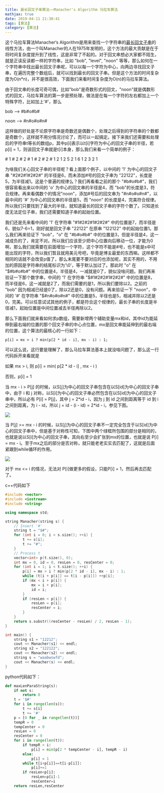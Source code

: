 ```yaml
---
title: 最长回文子串算法——Manacher's Algorithm 马拉车算法
mathjax: true
date: 2019-04-11 21:30:41
tags: [算法]
category: [算法]
---
```


这个马拉车算法Manacher‘s Algorithm是用来查找一个字符串的[最长回文子串](http://en.wikipedia.org/wiki/Longest_palindromic_substring)的线性方法，由一个叫Manacher的人在1975年发明的，这个方法的最大贡献是在于将时间复杂度提升到了线性，这是非常了不起的。对于回文串想必大家都不陌生，就是正读反读都一样的字符串，比如 "bob", "level", "noon" 等等，那么如何在一个字符串中找出最长回文子串呢，可以以每一个字符为中心，向两边寻找回文子串，在遍历完整个数组后，就可以找到最长的回文子串。但是这个方法的时间复杂度为O(n*n)，并不是很高效，下面我们来看时间复杂度为O(n)的马拉车算法。

<!--more-->

由于回文串的长度可奇可偶，比如"bob"是奇数形式的回文，"noon"就是偶数形式的回文，马拉车算法的第一步是预处理，做法是在每一个字符的左右都加上一个特殊字符，比如加上'#'，那么

bob    -->      #b#o#b#

noon    -->    #n#o#o#n# 

这样做的好处是不论原字符串是奇数还是偶数个，处理之后得到的字符串的个数都是奇数个，这样就不用分情况讨论了，而可以一起搞定。接下来我们还需要和处理后的字符串t等长的数组p，其中p[i]表示以t[i]字符为中心的回文子串的半径，若p[i] = 1，则该回文子串就是t[i]本身，那么我们来看一个简单的例子：

\# 1 \# 2 \# 2 \# 1 \# 2 \# 2 \#
1 2 1 2 5 2 1 6 1 2 3 2 1

为啥我们关心回文子串的半径呢？看上面那个例子，以中间的 '1' 为中心的回文子串 "#2#2#1#2#2#" 的半径是6，而未添加#号的回文子串为 "22122"，长度是5，为半径减1。这是个普遍的规律么？我们再看看之前的那个 "#b#o#b#"，我们很容易看出来以中间的 'o' 为中心的回文串的半径是4，而 "bob"的长度是3，符合规律。再来看偶数个的情况"noon"，添加#号后的回文串为 "#n#o#o#n#"，以最中间的 '#' 为中心的回文串的半径是5，而 "noon" 的长度是4，完美符合规律。所以我们只要找到了最大的半径，就知道最长的回文子串的字符个数了。只知道长度无法定位子串，我们还需要知道子串的起始位置。   

我们还是先来看中间的 '1' 在字符串 "#1#2#2#1#2#2#" 中的位置是7，而半径是6，貌似7-6=1，刚好就是回文子串 "22122" 在原串 "122122" 中的起始位置1。那么我们再来验证下 "bob"，"o" 在 "#b#o#b#" 中的位置是3，但是半径是4，这一减成负的了，肯定不对。所以我们应该至少把中心位置向后移动一位，才能为0啊，那么我们就需要在前面增加一个字符，这个字符不能是#号，也不能是s中可能出现的字符，所以我们暂且就用美元号吧，毕竟是博主最爱的东西嘛。这样都不相同的话就不会改变p值了，那么末尾要不要对应的也添加呢，其实不用的，不用加的原因是字符串的结尾标识为'\0'，等于默认加过了。那此时 "o" 在 "\$#b#o#b#" 中的位置是4，半径是4，一减就是0了，貌似没啥问题。我们再来验证一下那个数字串，中间的 '1' 在字符串 "\$#1#2#2#1#2#2#" 中的位置是8，而半径是6，这一减就是2了，而我们需要的是1，所以我们要除以2。之前的 "bob" 因为相减已经是0了，除以2还是0，没有问题。再来验证一下 "noon"，中间的 '#' 在字符串 "​\$#n#o#o#n#" 中的位置是5，半径也是5，相减并除以2还是0，完美。可以任意试试其他的例子，都是符合这个规律的，最长子串的长度是半径减1，起始位置是中间位置减去半径再除以2。

那么下面我们就来看如何求p数组，需要新增两个辅助变量mx和id，其中id为能延伸到最右端的位置的那个回文子串的中心点位置，mx是回文串能延伸到的最右端的位置，这个算法的最核心的一行如下：

```
p[i] = mx > i ? min(p[2 * id - i], mx - i) : 1;
```

可以这么说，这行要是理解了，那么马拉车算法基本上就没啥问题了，那么这一行代码拆开来看就是

如果 mx > i, 则 p[i] = min( p[2 * id - i] , mx - i )

否则，p[i] = 1

当 mx - i > P[j] 的时候，以S[j]为中心的回文子串包含在以S[id]为中心的回文子串中，由于 i 和 j 对称，以S[i]为中心的回文子串必然包含在以S[id]为中心的回文子串中，所以必有 P[i] = P[j]，其中 j = 2\*id - i，因为 j 到 id 之间到距离等于 id 到 i 之间到距离，为 i - id，所以 j = id - (i - id) = 2\*id - i，参见下图。

![](https://github-blog-1255346696.cos.ap-beijing.myqcloud.com/20190411213259.png)

当 P[j] >= mx - i 的时候，以S[j]为中心的回文子串不一定完全包含于以S[id]为中心的回文子串中，但是基于对称性可知，下图中两个绿框所包围的部分是相同的，也就是说以S[i]为中心的回文子串，其向右至少会扩张到mx的位置，也就是说 P[i] = mx - i。至于mx之后的部分是否对称，就只能老老实实去匹配了，这就是后面紧跟到while循环的作用。

![](https://github-blog-1255346696.cos.ap-beijing.myqcloud.com/20190411213328.png)

对于 mx <= i 的情况，无法对 P[i]做更多的假设，只能P[i] = 1，然后再去匹配了。

c++代码如下

```c++
#include <vector>
#include <iostream>
#include <string>

using namespace std;

string Manacher(string s) {
    // Insert '#'
    string t = "$#";
    for (int i = 0; i < s.size(); ++i) {
        t += s[i];
        t += "#";
    }
    // Process t
    vector<int> p(t.size(), 0);
    int mx = 0, id = 0, resLen = 0, resCenter = 0;
    for (int i = 1; i < t.size(); ++i) {
        p[i] = mx > i ? min(p[2 * id - i], mx - i) : 1;
        while (t[i + p[i]] == t[i - p[i]]) ++p[i];
        if (mx < i + p[i]) {
            mx = i + p[i];
            id = i;
        }
        if (resLen < p[i]) {
            resLen = p[i];
            resCenter = i;
        }
    }
    return s.substr((resCenter - resLen) / 2, resLen - 1);
}

int main() {
    string s1 = "12212";
    cout << Manacher(s1) << endl;
    string s2 = "122122";
    cout << Manacher(s2) << endl;
    string s = "waabwswfd";
    cout << Manacher(s) << endl;
}
```

python代码如下：

```python
def maxLenParaString(s):
    if not s:
        return 0
    t = '$#'
    for i in range(len(s)):
        t += s[i]
        t += '#'
    p = [0 for _ in range(len(t))]
    tempR = 0
    tempCenter = 0
    resLen = 0
    resCenter = 0
    for i in range(len(t)):
        if tempR > i:
            p[i] = min(p[2 * tempCenter - i], tempR - i)
        else:
            p[i] = 1
        while t[i+p[i]]==t[i-p[i]]:
            p[i]+=1
        if resLen<p[i]:
            resLen=p[i]-1
            resCenter=i
    return resLen,resCenter
```







